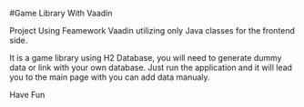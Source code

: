 #Game Library With Vaadin

Project Using Feamework Vaadin utilizing only Java classes for the frontend side.

It is a game library using H2 Database, you will need to generate dummy data or link with your own database. 
Just run the application and it will lead you to the main page with you can add data manualy.

Have Fun
